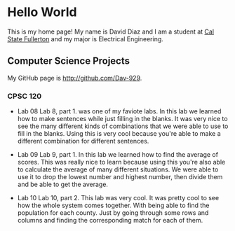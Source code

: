 # Hello World
This is my home page! My name is David Diaz and I am a student at [Cal State Fullerton](http://www.fullerton.edu/) and my major is Electrical Engineering.

## Computer Science Projects

My GitHub page is http://github.com/Dav-929.


### CPSC 120

* Lab 08
        Lab 8, part 1. was one of my faviote labs. In this lab we learned how to make sentences while just filling in the blanks. It was very nice to see the many different kinds of combinations that we were able to use to fill in the blanks. Using this is very cool because you're able to make a different combination for different sentences.

* Lab 09
        Lab 9, part 1. In this lab we learned how to find the average of scores. This was really nice to learn because using this you're also able to calculate the average of many different situations. We were able to use it to drop the lowest number and highest number, then divide them and be able to get the average. 

* Lab 10
        Lab 10, part 2. This lab was very cool. It was pretty cool to see how the whole system comes together. With being able to find the population for each county. Just by going through some rows and columns and finding the corresponding match for each of them. 